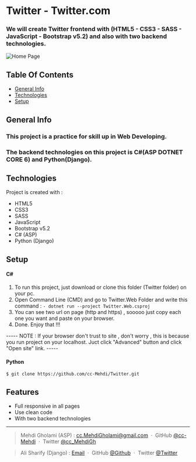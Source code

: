 # Twitter - Twitter.com

### We will create Twitter frontend with (HTML5 - CSS3 - SASS - JavaScript - Bootstrap v5.2) and also with two backend technologies.
![Home Page](./Images/HomePage.jpg)

## Table Of Contents
* [General Info](#general-info)
* [Technologies](#technologies)
* [Setup](#setup)

## General Info
### This project is a practice for skill up in Web Developing.
### The backend technologies on this project is C#(ASP DOTNET CORE 6) and Python(Django).

## Technologies
Project is created with :
* HTML5
* CSS3
* SASS
* JavaScript
* Bootstrap v5.2
* C# (ASP)
* Python (Django)

## Setup
#### C#
1. To run this project, just download or clone this folder (Twitter folder) on your pc.
2. Open Command Line (CMD) and go to Twitter.Web Folder and write this command : 
  ``` - dotnet run --project Twitter.Web.csproj ```
3. You can see two url on page (http and https) , sooooo just copy each one you want and paste on your browser.
4. Done. Enjoy that !!!

----- NOTE : If your browser don't trust to site , don't worry , this is because you run project on your localhost. Juct click "Advanced" button and click "Open site" link.  -----

#### Python
```
$ git clone https://github.com/cc-Mehdi/Twitter.git
```

## Features
* Full responsive in all pages
* Use clean code
* With two backend technologies

---
> Mehdi Gholami (ASP) : 
> [cc.MehdiGholami@gmail.com](cc.MehdiGholami@gmail.com) &nbsp;&middot;&nbsp;
> GitHub [@cc-Mehdi](https://github.com/cc-Mehdi) &nbsp;&middot;&nbsp;
> Twitter [@cc_MehdiGh](https://twitter.com/cc_mehdigh)

> Ali Sharify (Django) : 
> [Email](Email) &nbsp;&middot;&nbsp;
> GitHub [@Github](https://github.com/Github) &nbsp;&middot;&nbsp;
> Twitter [@Twitter](https://twitter.com/Twitter)
